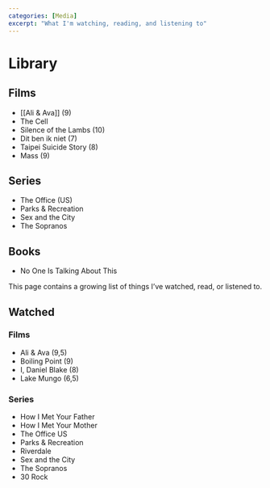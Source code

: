 ```yaml
---
categories: [Media]
excerpt: "What I'm watching, reading, and listening to"
---
```


# Library

## Films
- [[Ali & Ava]] (9)
- The Cell
- Silence of the Lambs (10)
- Dit ben ik niet (7)
- Taipei Suicide Story (8)
- Mass (9)

## Series
- The Office (US)
- Parks & Recreation
- Sex and the City
- The Sopranos


## Books
- No One Is Talking About This



This page contains a growing list of things I’ve watched, read, or listened to. 

## Watched

### Films

- Ali & Ava (9,5)
- Boiling Point (9)
- I, Daniel Blake (8)
- Lake Mungo (6,5)

### Series

- How I Met Your Father
- How I Met Your Mother
- The Office US
- Parks & Recreation
- Riverdale
- Sex and the City
- The Sopranos 
- 30 Rock
